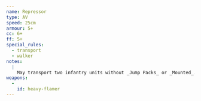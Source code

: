 ```yaml
---
name: Repressor
type: AV
speed: 25cm
armour: 5+
cc: 6+
ff: 5+
special_rules:
  - transport
  - walker
notes:
  |
    May transport two infantry units without _Jump Packs_ or _Mounted_.
weapons:
  -
    id: heavy-flamer
---
```

